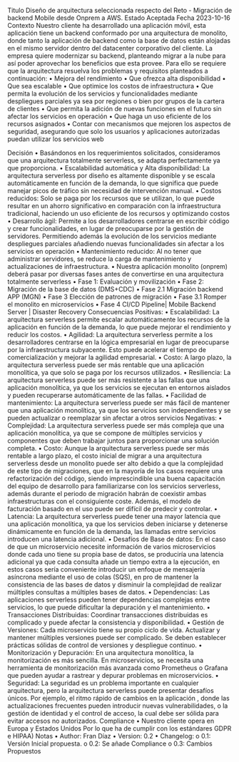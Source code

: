 Titulo
Diseño de arquitectura seleccionada respecto del Reto - Migración de backend Mobile desde Onprem a AWS.
Estado
Aceptada
Fecha
2023-10-16
Contexto
Nuestro cliente ha desarrollado una aplicación móvil, esta aplicación tiene un backend conformado por una arquitectura de monolito, donde tanto la aplicación de backend como la base de datos están alojadas en el mismo servidor dentro del datacenter corporativo del cliente. La empresa quiere modernizar su backend, planteando migrar a la nube para así poder aprovechar los beneficios que esta provee.
Para ello se requiere que la arquitectura resuelva los problemas y requisitos planteados a continuación:
• Mejora del rendimiento
• Que ofrezca alta disponibilidad
• Que sea escalable
• Que optimice los costos de infraestructura
• Que permita la evolución de los servicios y funcionalidades mediante despliegues parciales ya sea por regiones o bien por grupos de la cartera de clientes
• Que permita la adición de nuevas funciones en el futuro sin afectar los servicios en operación
• Que haga un uso eficiente de los recursos asignados
• Contar con mecanismos que mejoren los aspectos de seguridad, asegurando que solo los usuarios y aplicaciones autorizadas puedan utilizar los servicios web

Decisión
•	Basándonos en los requerimientos solicitados, consideramos que una arquitectura totalmente serverless, se adapta perfectamente ya que proporciona.
•	Escalabilidad automática y Alta disponibilidad: La arquitectura serverless por diseño es altamente disponible y se escala automáticamente en función de la demanda, lo que significa que puede manejar picos de tráfico sin necesidad de intervención manual.
•	Costos reducidos: Solo se paga por los recursos que se utilizan, lo que puede resultar en un ahorro significativo en comparación con la infraestructura tradicional, haciendo un uso eficiente de los recursos y optimizando costos
•	Desarrollo ágil: Permite a los desarrolladores centrarse en escribir código y crear funcionalidades, en lugar de preocuparse por la gestión de servidores. Permitiendo además la evolución de los servicios mediante despliegues parciales añadiendo nuevas funcionalidades sin afectar a los servicios en operación
•	Mantenimiento reducido: Al no tener que administrar servidores, se reduce la carga de mantenimiento y actualizaciones de infraestructura.
•	Nuestra aplicación monolito (onprem) deberá pasar por diversas fases antes de convertirse en una arquitectura totalmente serverless
•	Fase 1: Evaluación y movilización
•	Fase 2: Migración de la base de datos (DMS+CDC)
•	Fase 2.1 Migración backend APP (MGN)
•	Fase 3 Elección de patrones de migración
•	Fase 3.1 Romper el monolito en microservicios
•	Fase 4 CI/CD Pipeline| Mobile Backend Server | Disaster Recovery
Consecuencias
Positivas:
•	Escalabilidad: La arquitectura serverless permite escalar automáticamente los recursos de la aplicación en función de la demanda, lo que puede mejorar el rendimiento y reducir los costos.
•	Agilidad: La arquitectura serverless permite a los desarrolladores centrarse en la lógica empresarial en lugar de preocuparse por la infraestructura subyacente. Esto puede acelerar el tiempo de comercialización y mejorar la agilidad empresarial.
•	Costo: A largo plazo, la arquitectura serverless puede ser más rentable que una aplicación monolítica, ya que solo se paga por los recursos utilizados.
•	Resiliencia: La arquitectura serverless puede ser más resistente a las fallas que una aplicación monolítica, ya que los servicios se ejecutan en entornos aislados y pueden recuperarse automáticamente de las fallas.
•	Facilidad de mantenimiento: La arquitectura serverless puede ser más fácil de mantener que una aplicación monolítica, ya que los servicios son independientes y se pueden actualizar o reemplazar sin afectar a otros servicios
Negativas:
•	Complejidad: La arquitectura serverless puede ser más compleja que una aplicación monolítica, ya que se compone de múltiples servicios y componentes que deben trabajar juntos para proporcionar una solución completa.
•	Costo: Aunque la arquitectura serverless puede ser más rentable a largo plazo, el costo inicial de migrar a una arquitectura serverless desde un monolito puede ser alto debido a que la complejidad de este tipo de migraciones, que en la mayoría de los casos requiere una refactorización del código, siendo imprescindible una buena capacitación del equipo de desarrollo para familiarizarse con los servicios serverless, además durante el periodo de migración habrán de coexistir ambas infraestructuras con el consiguiente coste. Además, el modelo de facturación basado en el uso puede ser difícil de predecir y controlar.
•	Latencia: La arquitectura serverless puede tener una mayor latencia que una aplicación monolítica, ya que los servicios deben iniciarse y detenerse dinámicamente en función de la demanda, las llamadas entre servicios introducen una latencia adicional. 
•	Desafíos de Base de datos: En el caso de que un microservicio necesite información de varios microservicios donde cada uno tiene su propia base de datos, se produciría una latencia adicional ya que cada consulta añade un tiempo extra a la ejecución, en estos casos sería conveniente introducir un enfoque de mensajería asíncrona mediante el uso de colas (SQS), en pro de mantener la consistencia de las bases de datos y disminuir la complejidad de realizar múltiples consultas a múltiples bases de datos.
•	Dependencias: Las aplicaciones serverless pueden tener dependencias complejas entre servicios, lo que puede dificultar la depuración y el mantenimiento.
•	Transacciones Distribuidas: Coordinar transacciones distribuidas es complicado y puede afectar la consistencia y disponibilidad.
•	Gestión de Versiones: Cada microservicio tiene su propio ciclo de vida. Actualizar y mantener múltiples versiones puede ser complicado. Se deben establecer prácticas sólidas de control de versiones y despliegue continuo.
•	Monitorización y Depuración: En una arquitectura monolítica, la monitorización es más sencilla. En microservicios, se necesita una herramienta de monitorización más avanzada como Prometheus o Grafana que pueden ayudar a rastrear y depurar problemas en microservicios.
•	Seguridad: La seguridad es un problema importante en cualquier arquitectura, pero la arquitectura serverless puede presentar desafíos únicos. Por ejemplo, el ritmo rápido de cambios en la aplicación , donde las actualizaciones frecuentes pueden introducir nuevas vulnerabilidades, o la gestión de identidad y el control de acceso, la cual debe ser sólida para evitar accesos no autorizados.
Compliance
•	Nuestro cliente opera en Europa y Estados Unidos Por lo que ha de cumplir con los estándares GDPR e HIPAA)
Notas
•	Author: Fran Díaz
•	Version: 0.2
•	Changelog:
o	0.1: Versión Inicial propuesta.
o	0.2: Se añade Compliance
o	0.3: Cambios Propuestos


